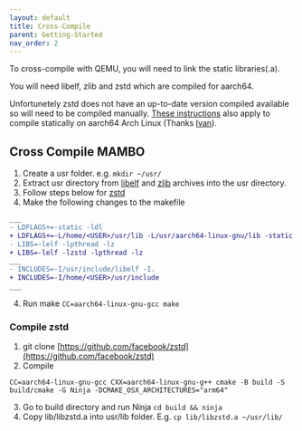 ```yaml
---
layout: default
title: Cross-Compile
parent: Getting-Started
nav_order: 2
---
```


To cross-compile with QEMU, you will need to link the static libraries(.a).

You will need libelf, zlib and zstd which are compiled for aarch64.

Unfortunetely zstd does not have an up-to-date version compiled available so will need to be compiled manually. [These instructions](cross-compile.md#compile-zstd) also apply to compile statically on aarch64 Arch Linux (Thanks [Ivan](https://github.com/ijan1)).


## Cross Compile MAMBO

1. Create a usr folder. e.g. ```mkdir ~/usr/```
2. Extract usr directory from [libelf](https://archlinuxarm.org/packages/aarch64/libelf) and [zlib](https://archlinuxarm.org/packages/aarch64/zlib) archives into the usr directory.
3. Follow steps below for [zstd](cross-compile.md#compile-zstd)
4. Make the following changes to the makefile
```diff
___
- LDFLAGS+=-static -ldl
+ LDFLAGS+=-L/home/<USER>/usr/lib -L/usr/aarch64-linux-gnu/lib -static
- LIBS=-lelf -lpthread -lz
+ LIBS=-lelf -lzstd -lpthread -lz
___
- INCLUDES=-I/usr/include/libelf -I.
+ INCLUDES=-I/home/<USER>/usr/include
___
```
4. Run make ```CC=aarch64-linux-gnu-gcc make```


### Compile zstd

1. git clone [https://github.com/facebook/zstd](https://github.com/facebook/zstd)
2. Compile 
```
CC=aarch64-linux-gnu-gcc CXX=aarch64-linux-gnu-g++ cmake -B build -S build/cmake -G Ninja -DCMAKE_OSX_ARCHITECTURES="arm64"
```
3. Go to build directory and run Ninja ```cd build && ninja```
4. Copy lib/libzstd.a into usr/lib folder. E.g. ```cp lib/libzstd.a ~/usr/lib/``` 